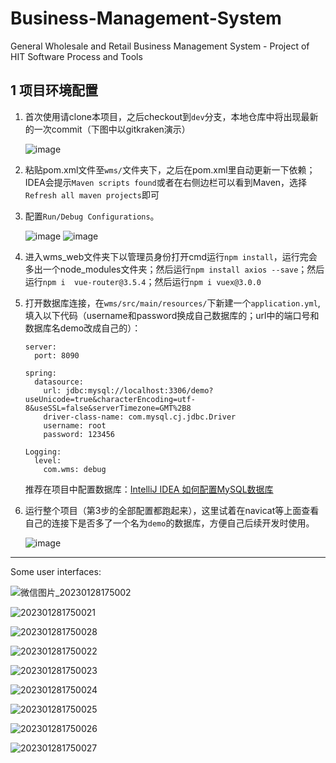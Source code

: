 # Business-Management-System

General Wholesale and Retail Business Management System - Project of HIT Software Process and Tools

## 1 项目环境配置

1. 首次使用请clone本项目，之后checkout到`dev`分支，本地仓库中将出现最新的一次commit（下图中以gitkraken演示）

   ![image](https://user-images.githubusercontent.com/78716774/201571278-4239636a-c443-4e8c-ba72-601f3cc64807.png)

2. 粘贴pom.xml文件至`wms/`文件夹下，之后在pom.xml里自动更新一下依赖；IDEA会提示`Maven scripts found`或者在右侧边栏可以看到Maven，选择`Refresh all maven projects`即可

3. 配置`Run/Debug Configurations`。

   ![image](https://user-images.githubusercontent.com/78716774/201572357-73c7b3f5-57c0-4979-b7dc-d7dfa94279f9.png)
   ![image](https://user-images.githubusercontent.com/78716774/201572369-5085c95e-f8c6-484b-8950-6068e08ad84e.png)

4. 进入wms_web文件夹下以管理员身份打开cmd运行`npm install`，运行完会多出一个node_modules文件夹；然后运行`npm install axios --save`；然后运行`npm i 
   vue-router@3.5.4`；然后运行`npm i vuex@3.0.0`

5. 打开数据库连接，在`wms/src/main/resources/`下新建一个`application.yml`,填入以下代码（username和password换成自己数据库的；url中的端口号和数据库名demo改成自己的）：

   ```
   server:
     port: 8090
   
   spring:
     datasource:
       url: jdbc:mysql://localhost:3306/demo?useUnicode=true&characterEncoding=utf-8&useSSL=false&serverTimezone=GMT%2B8
       driver-class-name: com.mysql.cj.jdbc.Driver
       username: root
       password: 123456
   
   Logging:
     level:
       com.wms: debug
   ```

   推荐在项目中配置数据库：[IntelliJ IDEA 如何配置MySQL数据库](https://blog.csdn.net/zhao_66/article/details/103806350)

6. 运行整个项目（第3步的全部配置都跑起来），这里试着在navicat等上面查看自己的连接下是否多了一个名为`demo`的数据库，方便自己后续开发时使用。

   ![image](https://user-images.githubusercontent.com/78716774/201687832-516b1173-8048-4f54-a3d9-4be96f472aaf.png)

------
Some user interfaces:

<img src="https://cdn.jsdelivr.net/gh/pandalandala/imgbed@main/2023/%E5%BE%AE%E4%BF%A1%E5%9B%BE%E7%89%87_20230128175002.png" alt="微信图片_20230128175002"  />

![202301281750021](https://cdn.jsdelivr.net/gh/pandalandala/imgbed@main/2023/%E5%BE%AE%E4%BF%A1%E5%9B%BE%E7%89%87_202301281750021.png)

![202301281750028](https://cdn.jsdelivr.net/gh/pandalandala/imgbed@main/2023/%E5%BE%AE%E4%BF%A1%E5%9B%BE%E7%89%87_202301281750028.png)

![202301281750022](https://cdn.jsdelivr.net/gh/pandalandala/imgbed@main/2023/%E5%BE%AE%E4%BF%A1%E5%9B%BE%E7%89%87_202301281750022.png)

![202301281750023](https://cdn.jsdelivr.net/gh/pandalandala/imgbed@main/2023/%E5%BE%AE%E4%BF%A1%E5%9B%BE%E7%89%87_202301281750023.png)

![202301281750024](https://cdn.jsdelivr.net/gh/pandalandala/imgbed@main/2023/%E5%BE%AE%E4%BF%A1%E5%9B%BE%E7%89%87_202301281750024.png)

![202301281750025](https://cdn.jsdelivr.net/gh/pandalandala/imgbed@main/2023/%E5%BE%AE%E4%BF%A1%E5%9B%BE%E7%89%87_202301281750025.png)

![202301281750026](https://cdn.jsdelivr.net/gh/pandalandala/imgbed@main/2023/%E5%BE%AE%E4%BF%A1%E5%9B%BE%E7%89%87_202301281750026.png)

![202301281750027](https://cdn.jsdelivr.net/gh/pandalandala/imgbed@main/2023/%E5%BE%AE%E4%BF%A1%E5%9B%BE%E7%89%87_202301281750027.png)
